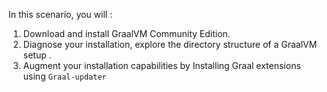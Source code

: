 In this scenario, you will :
1. Download and install GraalVM Community Edition. 
2. Diagnose your installation, explore the directory structure of a GraalVM setup .
3. Augment your installation capabilities by Installing Graal extensions using `Graal-updater`